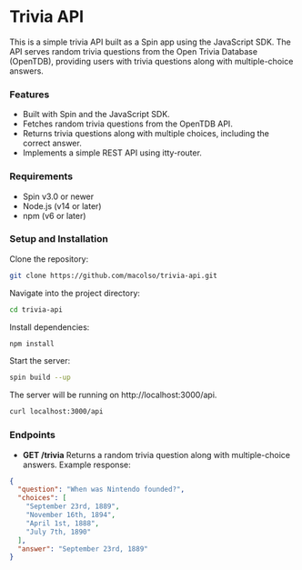 # Trivia API
This is a simple trivia API built as a Spin app using the JavaScript SDK. The API serves random trivia questions from the Open Trivia Database (OpenTDB), providing users with trivia questions along with multiple-choice answers.

### Features
- Built with Spin and the JavaScript SDK.
- Fetches random trivia questions from the OpenTDB API.
- Returns trivia questions along with multiple choices, including the correct answer.
- Implements a simple REST API using itty-router.

### Requirements
* Spin v3.0 or newer
* Node.js (v14 or later)
* npm (v6 or later)

### Setup and Installation
Clone the repository:

```bash
git clone https://github.com/macolso/trivia-api.git
```

Navigate into the project directory:

```bash
cd trivia-api
```

Install dependencies:

```bash
npm install
```

Start the server:

```bash
spin build --up
```

The server will be running on http://localhost:3000/api.

```bash
curl localhost:3000/api
```

### Endpoints
* **GET /trivia**
Returns a random trivia question along with multiple-choice answers.
Example response:

```json
{
  "question": "When was Nintendo founded?",
  "choices": [
    "September 23rd, 1889",
    "November 16th, 1894",
    "April 1st, 1888",
    "July 7th, 1890"
  ],
  "answer": "September 23rd, 1889"
}
```
